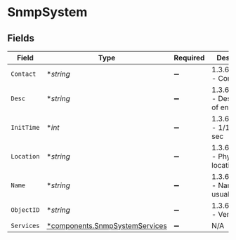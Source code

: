 # SnmpSystem


## Fields

| Field                                                                           | Type                                                                            | Required                                                                        | Description                                                                     |
| ------------------------------------------------------------------------------- | ------------------------------------------------------------------------------- | ------------------------------------------------------------------------------- | ------------------------------------------------------------------------------- |
| `Contact`                                                                       | **string*                                                                       | :heavy_minus_sign:                                                              | 1.3.6.1.2.1.1.4 - Contact info                                                  |
| `Desc`                                                                          | **string*                                                                       | :heavy_minus_sign:                                                              | 1.3.6.1.2.1.1.1 - Description of entity                                         |
| `InitTime`                                                                      | **int*                                                                          | :heavy_minus_sign:                                                              | 1.3.6.1.2.1.1.3 - 1/100ths of sec                                               |
| `Location`                                                                      | **string*                                                                       | :heavy_minus_sign:                                                              | 1.3.6.1.2.1.1.6 - Physical location                                             |
| `Name`                                                                          | **string*                                                                       | :heavy_minus_sign:                                                              | 1.3.6.1.2.1.1.5 - Name, usually FQDN                                            |
| `ObjectID`                                                                      | **string*                                                                       | :heavy_minus_sign:                                                              | 1.3.6.1.2.1.1.2 - Vendor ID                                                     |
| `Services`                                                                      | [*components.SnmpSystemServices](../../models/components/snmpsystemservices.md) | :heavy_minus_sign:                                                              | N/A                                                                             |